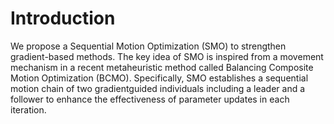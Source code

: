 # Introduction
We propose a Sequential Motion Optimization (SMO) to strengthen gradient-based methods. The key idea of SMO is inspired from a movement mechanism in a recent metaheuristic method called Balancing Composite Motion Optimization (BCMO). 
Specifically, SMO establishes a sequential motion chain of two gradientguided individuals including a leader and a follower to enhance the effectiveness of parameter updates in each iteration.
